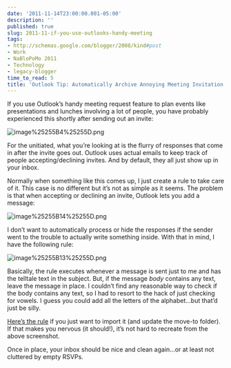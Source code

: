 ```yaml
---
date: '2011-11-14T23:00:00.001-05:00'
description: ''
published: true
slug: 2011-11-if-you-use-outlooks-handy-meeting
tags:
- http://schemas.google.com/blogger/2008/kind#post
- Work
- NaBloPoMo 2011
- Technology
- legacy-blogger
time_to_read: 5
title: 'Outlook Tip: Automatically Archive Annoying Meeting Invitation Responses'
---
```



If you use Outlook’s handy meeting request feature to plan events like presentations and lunches involving a lot of people, you have probably experienced this shortly after sending out an invite:

![image%25255B4%25255D.png](image%25255B4%25255D.png)

For the unitiated, what you’re looking at is the flurry of responses that come in after the invite goes out. Outlook uses actual emails to keep track of people accepting/declining invites. And by default, they all just show up in your inbox. 

Normally when something like this comes up, I just create a rule to take care of it. This case is no different but it’s not as simple as it seems. The problem is that when accepting or declining an invite, Outlook lets you add a message:

![image%25255B14%25255D.png](image%25255B14%25255D.png)  

I don’t want to automatically process or hide the responses if the sender went to the trouble to actually write something inside. With that in mind, I have the following rule:

![image%25255B13%25255D.png](image%25255B13%25255D.png)

Basically, the rule executes whenever a message is sent just to me and has the telltale text in the subject. But, if the message *body* contains any text, leave the message in place. I couldn’t find any reasonable way to check if the body contains any text, so I had to resort to the hack of just checking for vowels. I guess you could add all the letters of the alphabet…but that’d just be silly.

<a href="http://dl.dropbox.com/u/11272726/blog/Hide%20Annoying%20Meeting%20Responses.rwz">Here’s the rule</a> if you just want to import it (and update the move-to folder). If that makes you nervous (it should!), it’s not hard to recreate from the above screenshot.

Once in place, your inbox should be nice and clean again…or at least not cluttered by empty RSVPs.